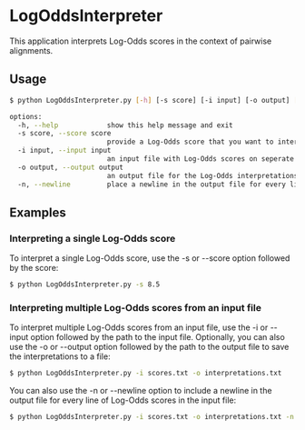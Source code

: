 # LogOddsInterpreter

This application interprets Log-Odds scores in the context of pairwise alignments.

## Usage

```bash
$ python LogOddsInterpreter.py [-h] [-s score] [-i input] [-o output] [-n]

options:
  -h, --help            show this help message and exit
  -s score, --score score
                        provide a Log-Odds score that you want to interpret
  -i input, --input input
                        an input file with Log-Odds scores on seperate lines
  -o output, --output output
                        an output file for the Log-Odds interpretations
  -n, --newline         place a newline in the output file for every line of Log-Odd scores in the input file
```

## Examples
### Interpreting a single Log-Odds score

To interpret a single Log-Odds score, use the -s or --score option followed by the score:

```bash
$ python LogOddsInterpreter.py -s 8.5
```

### Interpreting multiple Log-Odds scores from an input file

To interpret multiple Log-Odds scores from an input file, use the -i or --input option followed by the path to the input file. Optionally, you can also use the -o or --output option followed by the path to the output file to save the interpretations to a file:

```bash
$ python LogOddsInterpreter.py -i scores.txt -o interpretations.txt
```

You can also use the -n or --newline option to include a newline in the output file for every line of Log-Odds scores in the input file:

```bash
$ python LogOddsInterpreter.py -i scores.txt -o interpretations.txt -n
```